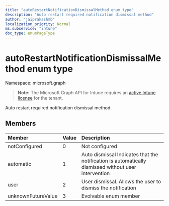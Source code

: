 ```yaml
---
title: "autoRestartNotificationDismissalMethod enum type"
description: "Auto restart required notification dismissal method"
author: "jaiprakashmb"
localization_priority: Normal
ms.subservice: "intune"
doc_type: enumPageType
---
```


# autoRestartNotificationDismissalMethod enum type

Namespace: microsoft.graph

> **Note:** The Microsoft Graph API for Intune requires an [active Intune license](https://go.microsoft.com/fwlink/?linkid=839381) for the tenant.

Auto restart required notification dismissal method

## Members
|Member|Value|Description|
|:---|:---|:---|
|notConfigured|0|Not configured|
|automatic|1|Auto dismissal Indicates that the notification is automatically dismissed without user intervention|
|user|2|User dismissal. Allows the user to dismiss the notification|
|unknownFutureValue|3|Evolvable enum member|
